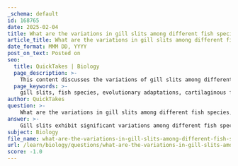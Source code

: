 ```yaml
---
_schema: default
id: 168765
date: 2025-02-04
title: What are the variations in gill slits among different fish species, and how do these relate to evolutionary adaptations?
article_title: What are the variations in gill slits among different fish species, and how do these relate to evolutionary adaptations?
date_format: MMM DD, YYYY
post_on_text: Posted on
seo:
  title: QuickTakes | Biology
  page_description: >-
    This content discusses the variations of gill slits among different fish species, including cartilaginous and bony fish, and how these variations relate to their evolutionary adaptations, ecological implications, and evolutionary history.
  page_keywords: >-
    gill slits, fish species, evolutionary adaptations, cartilaginous fish, bony fish, Elasmobranchii, Osteichthyes, respiratory efficiency, ecological niche, morphological variations, evolutionary history, pharyngeal apparatus, gas exchange, taxonomic purposes
author: QuickTakes
question: >-
    What are the variations in gill slits among different fish species, and how do these relate to evolutionary adaptations?
answer: >-
    Gill slits exhibit significant variations among different fish species, reflecting their evolutionary adaptations to diverse aquatic environments and lifestyles. Here are some key points regarding these variations and their implications:\n\n1. **Types of Fish**: \n   - **Cartilaginous Fish (Elasmobranchii)**: Species such as sharks and rays possess multiple external gill slits (typically five to seven) that are visible on the sides of their heads. These slits allow for efficient water expulsion during exhalation. The morphology of these gill slits can vary based on the fish's lifestyle; for instance, pelagic species may have different adaptations compared to benthic species, which can influence their respiratory efficiency and behavior.\n   - **Bony Fish (Osteichthyes)**: In contrast, bony fishes have a single operculum that covers their gills, which is a significant evolutionary adaptation. This structure allows for a more streamlined body and aids in the efficient pumping of water over the gills, enhancing respiration.\n\n2. **Evolutionary Adaptations**:\n   - The evolution of gill slits is closely tied to the development of the pharyngeal apparatus in early vertebrates. Initially, these structures were simple slits that evolved into more complex gill arches, facilitating improved gas exchange. This evolutionary transition is believed to have occurred alongside the development of jaws, which allowed fish to exploit new feeding strategies and habitats.\n   - The position and number of gill slits can also serve taxonomic purposes. For example, the arrangement of gill slits relative to the pectoral fins varies among different groups, providing insights into their evolutionary relationships.\n\n3. **Functional Variations**:\n   - Research has indicated that there are morphological and functional variations in gills among different species, particularly in groups like anabantoid fishes. These adaptations may include changes in gill structure that enhance their ability to extract oxygen from water, especially in environments where oxygen levels are low.\n\n4. **Ecological Implications**:\n   - The morphology of gill slits and their associated structures can influence a fish's ecological niche. For instance, species that are ram ventilators (those that rely on swimming to force water over their gills) may have different gill slit configurations compared to suction feeders, which actively draw water in.\n\n5. **Evolutionary History**:\n   - The evolutionary history of gill slits suggests that they are derived from the pharyngeal slits of early chordates. This evolutionary lineage highlights the complexity of vertebrate development and the adaptations that have occurred in response to environmental pressures.\n\nIn summary, the variations in gill slits among different fish species are a testament to the evolutionary adaptations that have allowed these organisms to thrive in diverse aquatic environments. The structure and function of gill slits not only reflect the ecological roles of these species but also provide insights into their evolutionary history and relationships.
subject: Biology
file_name: what-are-the-variations-in-gill-slits-among-different-fish-species-and-how-do-these-relate-to-evolutionary-adaptations.md
url: /learn/biology/questions/what-are-the-variations-in-gill-slits-among-different-fish-species-and-how-do-these-relate-to-evolutionary-adaptations
score: -1.0
---
```


&nbsp;